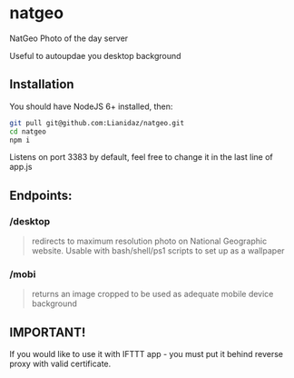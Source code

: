 # natgeo
NatGeo Photo of the day server

Useful to autoupdae you desktop background

## Installation

You should have NodeJS 6+ installed, then:

``` sh
git pull git@github.com:Lianidaz/natgeo.git
cd natgeo
npm i
```
Listens on port 3383 by default, feel free to change it in the last line of app.js

## Endpoints:

### /desktop
> redirects to maximum resolution photo on National Geographic website. Usable with bash/shell/ps1 scripts to set up as a wallpaper


### /mobi
> returns an image cropped to be used as adequate mobile device background

## IMPORTANT!
If you would like to use it with IFTTT app - you must put it behind reverse proxy with valid certificate.
